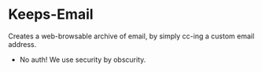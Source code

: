 # Keeps-Email

Creates a web-browsable archive of email, by simply cc-ing a custom email address.

* No auth! We use security by obscurity.
